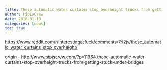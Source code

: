 ```yaml
---
title: These automatic water curtains stop overheight trucks from getting stuck under bridges
author: PipisCrew
date: 2018-01-19
categories: [news]
toc: true
---
```


https://www.reddit.com/r/interestingasfuck/comments/7ri2jv/these_automatic_water_curtains_stop_overheight/

origin - http://www.pipiscrew.com/?p=11964 these-automatic-water-curtains-stop-overheight-trucks-from-getting-stuck-under-bridges